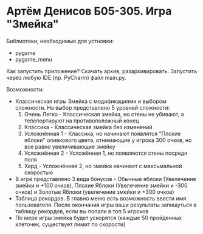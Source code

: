 # Артём Денисов Б05-305. Игра "Змейка"
Библиотеки, необходимые для устновки:
- pygame
- pygame_menu

Как запустить приложение?
Скачать архив, разархивировать. Запустить через любую IDE (пр. PyCharm) файл main.py.

Возможности:
- Классическая игры Змейка с модификациями и выбором сложности. На выбор представлено 5 уровней сложности:
  1. Очень Легко - Классическая змейка, но стены не убивают, а телепортируют на противоположный конец
  2. Классика - Классическая змейка без изменений
  3. Усложнённая 1 - Классика, но начинают появлятся "Плохие яблоки" оливкового цвета, отнимающие у игрока 300 очков, но все равно увеличивающие змейку
  4. Усложнённая 2 - Усложённая 1, но появляются стены посреди поля
  5. Хард - Усложнённая 2, но змейка начинает с максьмальной скоростью
- В игре представлено 3 вида бонусов - Обычные яблоки (Увелечение змейки и +100 очков), Плохие Яблоки (Увелечение змейки и -300 очков) и Золотые Яблоки (увелечение змейки и +300 очков)
- Таблица рекордов. В главно меню есть возможность ввести имя пользователя. После окончания игры ваши результаты запишуться в таблицу рекордов, если вы попали в топ 5 игроков
- По мере игры змейка будет ускорятся (каждые 50 пройденных клеточек, существует лимит по скорости)

